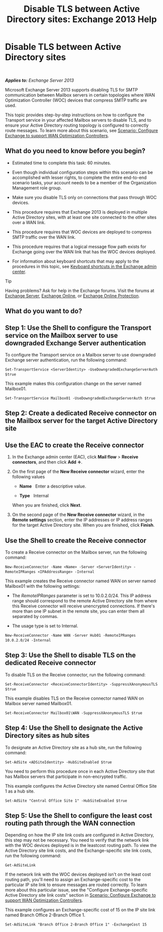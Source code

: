 ﻿---
title: 'Disable TLS between Active Directory sites: Exchange 2013 Help'
TOCTitle: Disable TLS between Active Directory sites
ms:assetid: 1e1a0acf-24e7-4f94-9b33-603a4e0a812c
ms:mtpsurl: https://technet.microsoft.com/en-us/library/Dd876856(v=EXCHG.150)
ms:contentKeyID: 50934212
ms.date: 12/09/2016
mtps_version: v=EXCHG.150
---

# Disable TLS between Active Directory sites

 

_**Applies to:** Exchange Server 2013_


Microsoft Exchange Server 2013 supports disabling TLS for SMTP communication between Mailbox servers in certain topologies where WAN Optimization Controller (WOC) devices that compress SMTP traffic are used.

This topic provides step-by-step instructions on how to configure the Transport service in your affected Mailbox servers to disable TLS, and to ensure your Active Directory routing topology is configured to correctly route messages. To learn more about this scenario, see [Scenario: Configure Exchange to support WAN Optimization Controllers](scenario-configure-exchange-to-support-wan-optimization-controllers-exchange-2013-help.md).

## What do you need to know before you begin?

  - Estimated time to complete this task: 60 minutes.

  - Even though individual configuration steps within this scenario can be accomplished with lesser rights, to complete the entire end-to-end scenario tasks, your account needs to be a member of the Organization Management role group.

  - Make sure you disable TLS only on connections that pass through WOC devices.

  - This procedure requires that Exchange 2013 is deployed in multiple Active Directory sites, with at least one site connected to the other sites over a WAN link.

  - This procedure requires that WOC devices are deployed to compress SMTP traffic over the WAN link.

  - This procedure requires that a logical message flow path exists for Exchange going over the WAN link that has the WOC devices deployed.

  - For information about keyboard shortcuts that may apply to the procedures in this topic, see [Keyboard shortcuts in the Exchange admin center](keyboard-shortcuts-in-the-exchange-admin-center-exchange-online-protection-help.md).


> [!TIP]
> Having problems? Ask for help in the Exchange forums. Visit the forums at <A href="https://go.microsoft.com/fwlink/p/?linkid=60612">Exchange Server</A>, <A href="https://go.microsoft.com/fwlink/p/?linkid=267542">Exchange Online</A>, or <A href="https://go.microsoft.com/fwlink/p/?linkid=285351">Exchange Online Protection</A>.



## What do you want to do?

## Step 1: Use the Shell to configure the Transport service on the Mailbox server to use downgraded Exchange Server authentication

To configure the Transport service on a Mailbox server to use downgraded Exchange server authentication, run the following command:

    Set-TransportService <ServerIdentity> -UseDowngradedExchangeServerAuth $true

This example makes this configuration change on the server named Mailbox01.

    Set-TransportService Mailbox01 -UseDowngradedExchangeServerAuth $true

## Step 2: Create a dedicated Receive connector on the Mailbox server for the target Active Directory site

## Use the EAC to create the Receive connector

1.  In the Exchange admin center (EAC), click **Mail flow** \> **Receive connectors**, and then click **Add** ![Add Icon](images/JJ218640.c1e75329-d6d7-4073-a27d-498590bbb558(EXCHG.150).gif "Add Icon").

2.  On the first page of the **New Receive connector** wizard, enter the following values
    
      - **Name**   Enter a descriptive value.
    
      - **Type**   Internal
    
    When you are finished, click **Next**.

3.  On the second page of the **New Receive connector** wizard, in the **Remote settings** section, enter the IP addresses or IP address ranges for the target Active Directory site. When you are finished, click **Finish**.

## Use the Shell to create the Receive connector

To create a Receive connector on the Mailbox server, run the following command:

    New-ReceiveConnector -Name <Name> -Server <ServerIdentity> -RemoteIPRanges <IPAddressRange> -Internal

This example creates the Receive connector named WAN on server named Mailbox01 with the following settings:

  - The *RemoteIPRanges* parameter is set to 10.0.2.0/24. This IP address range should correspond to the remote Active Directory site from where this Receive connector will receive unencrypted connections. If there's more than one IP subnet in the remote site, you can enter them all separated by commas.

  - The usage type is set to Internal.

<!-- end list -->

    New-ReceiveConnector -Name WAN -Server Hub01 -RemoteIPRanges 10.0.2.0/24 -Internal

## Step 3: Use the Shell to disable TLS on the dedicated Receive connector

To disable TLS on the Receive connector, run the following command:

    Set-ReceiveConnector <ReceiveConnectorIdentity> -SuppressXAnonymousTLS $true

This example disables TLS on the Receive connector named WAN on Mailbox server named Mailbox01.

    Set-ReceiveConnector Mailbox01\WAN -SuppressXAnonymousTLS $true

## Step 4: Use the Shell to designate the Active Directory sites as hub sites

To designate an Active Directory site as a hub site, run the following command:

    Set-AdSite <ADSiteIdentity> -HubSiteEnabled $true

You need to perform this procedure once in each Active Directory site that has Mailbox servers that participate in non-encrypted traffic.

This example configures the Active Directory site named Central Office Site 1 as a hub site.

    Set-AdSite "Central Office Site 1" -HubSiteEnabled $true

## Step 5: Use the Shell to configure the least cost routing path through the WAN connection

Depending on how the IP site link costs are configured in Active Directory, this step may not be necessary. You need to verify that the network link with the WOC devices deployed is in the leastcost routing path. To view the Active Directory site link costs, and the Exchange-specific site link costs, run the following command:

    Get-AdSiteLink

If the network link with the WOC devices deployed isn't on the least cost routing path, you'll need to assign an Exchange-specific cost to the particular IP site link to ensure messages are routed correctly. To learn more about this particular issue, see the "Configure Exchange-specific Active Directory site link costs" section in [Scenario: Configure Exchange to support WAN Optimization Controllers](scenario-configure-exchange-to-support-wan-optimization-controllers-exchange-2013-help.md).

This example configures an Exchange-specific cost of 15 on the IP site link named Branch Office 2-Branch Office 1.

    Set-AdSiteLink "Branch Office 2-Branch Office 1" -ExchangeCost 15

